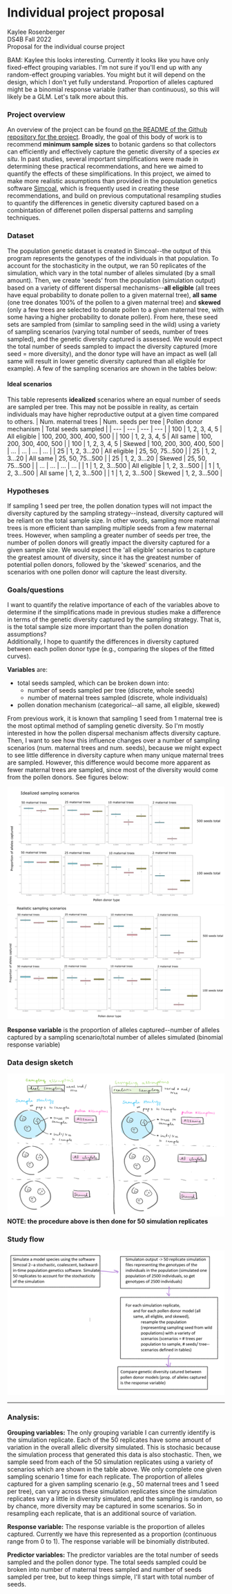# Individual project proposal  
Kaylee Rosenberger  
DS4B Fall 2022  
Proposal for the individual course project  



BAM: Kaylee this looks interesting. Currently it looks like you have only fixed-effect grouping variables. I'm not sure if you'll end up with any random-effect grouping variables. You might but it will depend on the design, which I don't yet fully understand. Proportion of alleles captured might be a binomial response variable (rather than continuous), so this will likely be a GLM. Let's talk more about this.



### Project overview  
An overview of the project can be found [on the README of the Github repository for the project](https://github.com/kayleejorose/Pollen_dispersal_sims). Broadly, the goal of this body of work is to recommend **minimum sample sizes** to botanic gardens so that collectors can efficiently and effectively capture the genetic diversity of a species *ex situ*. In past studies, several important simplifications were made in determining these practical recommendations, and here we aimed to quantify the effects of these simplifications. In this project, we aimed to make more realistic assumptions than provided in the population genetics software [Simcoal](http://cmpg.unibe.ch/software/simcoal/), which is frequently used in creating these recommendations, and build on previous computational resampling studies to quantify the differences in genetic diversity captured based on a combintation of differenet pollen dispersal patterns and sampling techniques. 

### Dataset  
The population genetic dataset is created in Simcoal--the output of this program represents the genotypes of the individuals in that population. To account for the stochasticity in the output, we ran 50 replicates of the simulation, which vary in the total number of alleles simulated (by a small amount). Then, we create 'seeds' from the population (simulation output) based on a variety of different dispersal mechanisms--**all eligible** (all trees have equal probability to donate pollen to a given maternal tree), **all same** (one tree donates 100% of the pollen to a given maternal tree) and **skewed** (only a few trees are selected to donate pollen to a given maternal tree, with some having a higher probability to donate pollen). From here, these seed sets are sampled from (similar to sampling seed in the wild) using a variety of sampling scenarios (varying total number of seeds, number of trees sampled), and the genetic diversity captured is assessed. We would expect the total number of seeds sampled to impact the diversity captured (more seed = more diversity), and the donor type will have an impact as well (all same will result in lower genetic diversity captured than all eligible for example). A few of the sampling scenarios are shown in the tables below: 

#### Ideal scenarios 
This table represents **idealized** scenarios where an equal number of seeds are sampled per tree. This may not be possible in reality, as certain individuals may have higher reproductive output at a given time compared to others. 
| Num. maternal trees | Num. seeds per tree | Pollen donor mechanism | Total seeds sampled | 
| --- | --- | --- | --- |
| 100 | 1, 2, 3, 4, 5 | All eligible | 100, 200, 300, 400, 500 |
| 100 | 1, 2, 3, 4, 5 | All same | 100, 200, 300, 400, 500 |
| 100 | 1, 2, 3, 4, 5 | Skewed | 100, 200, 300, 400, 500 |
| ... | ... | ... | ... |
| 25 | 1, 2, 3...20 | All eligible | 25, 50, 75...500 |
| 25 | 1, 2, 3...20 | All same | 25, 50, 75...500 |
| 25 | 1, 2, 3...20 | Skewed | 25, 50, 75...500 |
| ... | ... | ... | ... |
| 1 | 1, 2, 3...500 | All eligible | 1, 2, 3...500 |
| 1 | 1, 2, 3...500 | All same | 1, 2, 3...500 |
| 1 | 1, 2, 3...500 | Skewed | 1, 2, 3...500 |

### Hypotheses
If sampling 1 seed per tree, the pollen donation types will not impact the diversity captured by the sampling strategy--instead, diversity captured will be reliant on the total sample size. In other words, sampling more maternal trees is more efficient than sampling multiple seeds from a few maternal trees.
However, when sampling a greater number of seeds per tree, the number of pollen donors will greatly impact the diversity captured for a given sample size. We would expect the 'all eligible' scenarios to capture the greatest amount of diversity, since it has the greatest number of potential pollen donors, followed by the 'skewed' scenarios, and the scenarios with one pollen donor will capture the least diversity. 

### Goals/questions 
I want to quantify the relative importance of each of the variables above to determine if the simplifications made in previous studies make a difference in terms of the genetic diversity captured by the sampling strategy. That is, is the total sample size more important than the pollen donation assumptions?   
Additionally, I hope to quantify the differences in diversity captured between each pollen donor type (e.g., comparing the slopes of the fitted curves). 

**Variables** are:  
- total seeds sampled, which can be broken down into: 
    - number of seeds sampled per tree (discrete, whole seeds)
    - number of maternal trees sampled (discrete, whole individuals)
- pollen donation mechanism (categorical--all same, all eligible, skewed)

From previous work, it is known that sampling 1 seed from 1 maternal tree is the most optimal method of sampling genetic diversity. So I'm mostly interested in how the pollen dispersal mechanism affects diversity capture. Then, I want to see how this influence changes over a number of sampling scenarios (num. maternal trees and num. seeds), because we might expect to see little difference in diversity capture when many unique maternal trees are sampled. However, this difference would become more apparent as fewer maternal trees are sampled, since most of the diversity would come from the pollen donors. See figures below:  
  
![](combined_ideal.png)
![](combined_realistic.png)

**Response variable** is the proportion of alleles captured--number of alleles captured by a sampling scenario/total number of alleles simulated (binomial response variable)

### Data design sketch
![](data_design_sketch.PNG)  
**NOTE: the procedure above is then done for 50 simulation replicates**  

### Study flow
![](study_flow.PNG)  
  
***  
  
### Analysis:  
**Grouping variables:** The only grouping variable I can currently identify is the simulation replicate. Each of the 50 replicates have some amount of variation in the overall allelic diversity simulated. This is stochasic because the simulation process that generated this data is also stochastic. Then, we sample seed from each of the 50 simulation replicates using a variety of scenarios which are shown in the table above. We only complete one given sampling scenario 1 time for each replicate. The proportion of alleles captured for a given sampling scenario (e.g., 50 maternal trees and 1 seed per tree), can vary across these simulation replicates since the simulation replicates vary a little in diversity simulated, and the sampling is random, so by chance, more diversity may be captured in some scenarios. So in resampling each replicate, that is an additional source of variation.  
  
**Response variable:** The response variable is the proportion of alleles captured. Currently we have this represented as a proportion (continuous range from 0 to 1). The response variable will be binomially distributed.  
  
**Predictor variables:** The predictor variables are the total number of seeds sampled and the pollen donor type. The total seeds sampled could be broken into number of maternal trees sampled and number of seeds sampled per tree, but to keep things simple, I'll start with total number of seeds. 
